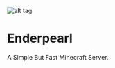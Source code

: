 ![alt tag](https://hydra-media.cursecdn.com/minecraft.gamepedia.com/5/5a/Ender_Pearl.png?version=162f0fb99c0f2fbf91847af2830320e8)
# Enderpearl
A Simple But Fast Minecraft Server.
